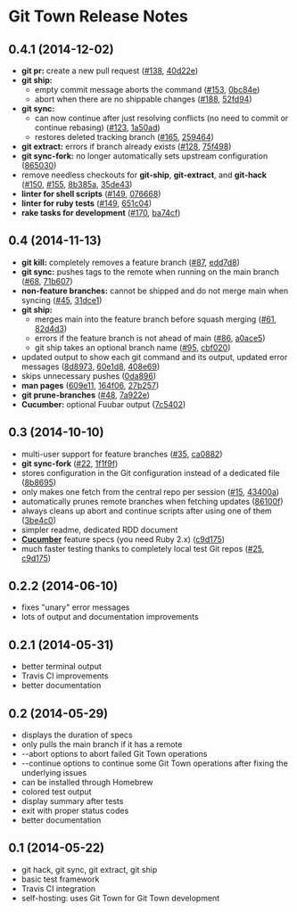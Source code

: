 # Git Town Release Notes


## 0.4.1 (2014-12-02)

* **git pr:** create a new pull request
  ([#138](https://github.com/Originate/git-town/issues/138),
   [40d22e](https://github.com/Originate/git-town/commit/40d22eb1703ac96a58ac5052e70d20d7bdb9ac73))
* **git ship:**
  * empty commit message aborts the command
    ([#153](https://github.com/Originate/git-town/issues/153),
     [0bc84e](https://github.com/Originate/git-town/commit/0bc84ee626299896661fe1754cfa227630725bb9))
  * abort when there are no shippable changes
    ([#188](https://github.com/Originate/git-town/issues/153),
     [52fd94](https://github.com/Originate/git-town/commit/52fd94eca05bd3c2db5e7ac36121f08e56b9558b))
* **git sync:**
  * can now continue after just resolving conflicts (no need to commit or continue rebasing)
    ([#123](https://github.com/Originate/git-town/issues/123),
     [1a50ad](https://github.com/Originate/git-town/commit/1a50ad689a752f4eaed663e0ab22184621ee96a2))
  * restores deleted tracking branch
    ([#165](https://github.com/Originate/git-town/issues/165),
     [259464](https://github.com/Originate/git-town/commit/2594646ad853d83a6d697354d66755a374e42b8a))
* **git extract:** errors if branch already exists
  ([#128](https://github.com/Originate/git-town/issues/128),
   [75f498](https://github.com/Originate/git-town/commit/75f498771f19326f03bd1fd1bb70c9d9851b53f3))
* **git sync-fork:** no longer automatically sets upstream configuration
  ([865030](https://github.com/Originate/git-town/commit/8650301a3ea40a989562a991960fa0d41b26f7f7))
* remove needless checkouts for **git-ship**, **git-extract**, and **git-hack**
  ([#150](https://github.com/Originate/git-town/issues/150),
   [#155](https://github.com/Originate/git-town/issues/155),
   [8b385a](https://github.com/Originate/git-town/commit/8b385a745cf7ed28638e0a5c9c24440b7010354c),
   [35de43](https://github.com/Originate/git-town/commit/35de43156d9c6092840cd73456844b90acc36d8e))
* **linter for shell scripts**
  ([#149](https://github.com/Originate/git-town/issues/149),
   [076668](https://github.com/Originate/git-town/commit/07666825b5d60e15de274746fc3c26f72bd7aee2))
* **linter for ruby tests**
  ([#149](https://github.com/Originate/git-town/issues/149),
   [651c04](https://github.com/Originate/git-town/commit/651c0448309a376eee7d35659d8b06f709b113b5))
* **rake tasks for development**
  ([#170](https://github.com/Originate/git-town/issues/170),
   [ba74cf](https://github.com/Originate/git-town/commit/ba74cf30c8001941769dcd70410dbd18331f2fe9))


## 0.4 (2014-11-13)

* **git kill:** completely removes a feature branch
  ([#87](https://github.com/Originate/git-town/issues/87),
   [edd7d8](https://github.com/Originate/git-town/commit/edd7d8180eb76717fd72e77d2c75edf8e3b6b6ca))
* **git sync:** pushes tags to the remote when running on the main branch
  ([#68](https://github.com/Originate/git-town/issues/68),
   [71b607](https://github.com/Originate/git-town/commit/71b607988c00e6dfc8f2598e9b964cc2ed4cfc39))
* **non-feature branches:** cannot be shipped and do not merge main when syncing
  ([#45](https://github.com/Originate/git-town/issues/45),
   [31dce1](https://github.com/Originate/git-town/commit/31dce1dfaf11e1e17f17e141a26cb38360ab731a))
* **git ship:**
  * merges main into the feature branch before squash merging
    ([#61](https://github.com/Originate/git-town/issues/61),
     [82d4d3](https://github.com/Originate/git-town/commit/82d4d3e745732cb397850a4c047826ba485e2bdb))
  * errors if the feature branch is not ahead of main
    ([#86](https://github.com/Originate/git-town/issues/86),
     [a0ace5](https://github.com/Originate/git-town/commit/a0ace5bb5e992c193df8abe4b0aca984c302c323))
  * git ship takes an optional branch name
    ([#95](https://github.com/Originate/git-town/issues/95),
     [cbf020](https://github.com/Originate/git-town/commit/cbf020fc3dd6d0ce49f8814a92f103e243f9cd2b))
* updated output to show each git command and its output, updated error messages
  ([8d8973](https://github.com/Originate/git-town/commit/8d8973aaa58394a123ceed2811271606f4e1aaa9),
   [60e1d8](https://github.com/Originate/git-town/commit/60e1d8299ebbb0e75bdae057e864d17e1f9a3ce7),
   [408e69](https://github.com/Originate/git-town/commit/408e699e5bdd3af524b2ea64669b81fea3bbe60b))
* skips unnecessary pushes
  ([0da896](https://github.com/Originate/git-town/commit/0da8968aef29f9ecb7326e0fafb5976f51789dca))
* **man pages**
  ([609e11](https://github.com/Originate/git-town/commit/609e11400818604328885df86c02ee4630410e12),
   [164f06](https://github.com/Originate/git-town/commit/164f06bc8bf00d9e99ce0416f408cf62959dc833),
   [27b257](https://github.com/Originate/git-town/commit/27b2573ca5ffa9ae7930f8b5999bbfdd72bd16d9))
* **git prune-branches**
  ([#48](https://github.com/Originate/git-town/issues/48),
   [7a922e](https://github.com/Originate/git-town/commit/7a922ecd9e03d20ed5a0c159022e601cebc80313))
* **Cucumber:** optional Fuubar output
  ([7c5402](https://github.com/Originate/git-town/commit/7c540284cf46bd49a7623566c1343285813524c6))


## 0.3 (2014-10-10)
* multi-user support for feature branches
  ([#35](https://github.com/Originate/git-town/issues/35),
   [ca0882](https://github.com/Originate/git-town/commit/ca08820c68457bddf6b8fff6c3ef3d430b905d9b))
* **git sync-fork**
  ([#22](https://github.com/Originate/git-town/issues/22),
   [1f1f9f](https://github.com/Originate/git-town/commit/1f1f9f98ffa7288d6a5982ec0c9e571695590fe1))
* stores configuration in the Git configuration instead of a dedicated file
  ([8b8695](https://github.com/Originate/git-town/commit/8b86953d7c7c719f28dbc7af6e86d02adaf2053e))
* only makes one fetch from the central repo per session
  ([#15](https://github.com/Originate/git-town/issues/15),
   [43400a](https://github.com/Originate/git-town/commit/43400a5b968a47eb55484f73e34026f66b1e939a))
* automatically prunes remote branches when fetching updates
  ([86100f](https://github.com/Originate/git-town/commit/86100f08866f19a0f4e80f470fe8dcc6996ddc2c))
* always cleans up abort and continue scripts after using one of them
  ([3be4c0](https://github.com/Originate/git-town/commit/3be4c06635a943f378287963ba30e4306fcd9802))
* simpler readme, dedicated RDD document
* **<a href="http://cukes.info" target="_blank">Cucumber</a>** feature specs (you need Ruby 2.x)
  ([c9d175](https://github.com/Originate/git-town/commit/c9d175fe2f28fbda3f662454f54ed80306ce2f46))
* much faster testing thanks to completely local test Git repos
  ([#25](https://github.com/Originate/git-town/issues/25),
   [c9d175](https://github.com/Originate/git-town/commit/c9d175fe2f28fbda3f662454f54ed80306ce2f46))


## 0.2.2 (2014-06-10)
* fixes "unary" error messages
* lots of output and documentation improvements


## 0.2.1 (2014-05-31)
* better terminal output
* Travis CI improvements
* better documentation


## 0.2 (2014-05-29)
* displays the duration of specs
* only pulls the main branch if it has a remote
* --abort options to abort failed Git Town operations
* --continue options to continue some Git Town operations after fixing the underlying issues
* can be installed through Homebrew
* colored test output
* display summary after tests
* exit with proper status codes
* better documentation


## 0.1 (2014-05-22)
* git hack, git sync, git extract, git ship
* basic test framework
* Travis CI integration
* self-hosting: uses Git Town for Git Town development

